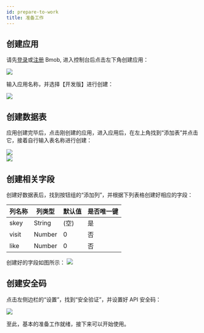 ```yaml
---
id: prepare-to-work
title: 准备工作
---
```


## 创建应用

请先[登录](https://www.bmob.cn/)或[注册](https://www.bmob.cn/) Bmob, 进入控制台后点击左下角创建应用：  

<img src="https://s1.ax1x.com/2020/05/10/Y1x2CV.png" border="0" class="pic-center"/>  

<p></p>

输入应用名称，并选择【开发版】进行创建：

<img src="https://s1.ax1x.com/2020/05/10/Y1xXvD.png" border="0" class="pic-center"/>   

## 创建数据表

应用创建完毕后，点击刚创建的应用，进入应用后，在左上角找到“添加表”并点击它，接着自行输入表名称进行创建：    

<img src="https://s1.ax1x.com/2020/05/10/Y1zhJP.png" border="0" class="pic-center"/>  

<br/>

<img src="https://s1.ax1x.com/2020/05/10/Y1zXiq.png" border="0" class="pic-center"/>

## 创建相关字段

创建好数据表后，找到按钮组的“添加列”，并根据下列表格创建好相应的字段：  

| 列名称 | 列类型 | 默认值 | 是否唯一键 |
| ----- | ----- | ----- | ----- |
| skey  | String | (空) | 是 |
| visit | Number | 0 | 否 |
| like | Number | 0 | 否 |  

<p></p>
创建好的字段如图所示：  

<img src="https://s1.ax1x.com/2020/05/10/Y395z6.png" border="0" class="pic-center"/>  

## 创建安全码

点击左侧边栏的“设置”，找到“安全验证”，并设置好 API 安全码：  

<img src="https://s1.ax1x.com/2020/05/10/Y3PR81.png" border="0" class="pic-center"/>  

<br/>

至此，基本的准备工作就绪，接下来可以开始使用。



